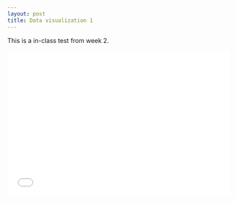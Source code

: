 ```yaml
---
layout: post
title: Data visualization 1
---
```

This is a in-class test from week 2.

<iframe title="Test this is my title" aria-label="Split Bars" id="datawrapper-chart-Kd1Ju" src="//datawrapper.dwcdn.net/Kd1Ju/1/" scrolling="no" frameborder="0" style="width: 0; min-width: 100% !important; border: none;" height="331"></iframe><script type="text/javascript">!function(){"use strict";window.addEventListener("message",function(a){if(void 0!==a.data["datawrapper-height"])for(var e in a.data["datawrapper-height"]){var t=document.getElementById("datawrapper-chart-"+e)||document.querySelector("iframe[src*='"+e+"']");t&&(t.style.height=a.data["datawrapper-height"][e]+"px")}})}();</script>

